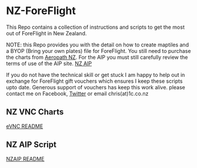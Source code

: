 # NZ-ForeFlight
This Repo contains a collection of instructions and scripts to get the most out of ForeFlight in New Zealand.

NOTE: this Repo provides you with the detail on how to create maptiles and a BYOP (Bring your own plates) file for ForeFlight. You still need to purchase the charts from [Aeropath NZ](https://shop.aeropath.aero). For the AIP you must still carefully review the terms of use of the AIP site. [NZ AIP](https://www.aip.net.nz/disclaimer?BackURL=home)

If you do not have the technical skill or get stuck I am happy to help out in exchange for ForeFlight gift vouchers which ensures I keep these scripts upto date. Generous support of vouchers has keep this work alive. please contact me on Facebook, [Twitter](https://twitter.com/chris021) or email chris(at)1c.co.nz  

## NZ VNC Charts
[eVNC README](VNC.md)

## NZ AIP Script
[NZAIP README]()
